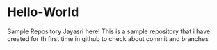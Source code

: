 # Hello-World
Sample Repository
Jayasri here! This is a sample repository that i have created for th first time in github to check about commit and branches
